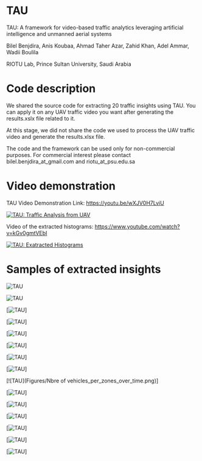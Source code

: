 # TAU
TAU: A framework for video-based traffic analytics leveraging artificial intelligence and unmanned aerial systems

Bilel Benjdira, Anis Koubaa, Ahmad Taher Azar, Zahid Khan, Adel Ammar, Wadii Boulila

RIOTU Lab, Prince Sultan University, Saudi Arabia

# Code description
We shared the source code for extracting 20 traffic insights using TAU. You can apply it on any UAV traffic video you want after generating the results.xslx file related to it. 

At this stage, we did not share the code we used to process the UAV traffic video and generate the results.xlsx file.

The code and the framework can be used only for non-commercial purposes. For commercial interest please contact bilel.benjdira_at_gmail.com and riotu_at_psu.edu.sa

# Video demonstration
TAU Video Demonstration Link: https://youtu.be/wXJV0H7LviU

[![TAU: Traffic Analysis from UAV](Figures/video_demo.png)](https://youtu.be/wXJV0H7LviU)

Video of the extracted histograms: https://www.youtube.com/watch?v=kGv0gmtVEbI 

[![TAU: Exatracted Histograms](Figures/video_histograms.png)]([https://youtu.be/wXJV0H7LviU](https://www.youtube.com/watch?v=kGv0gmtVEbI))

# Samples of extracted insights

![TAU](Figures/Average_Velocity_of_vehicles_over_time.png)

![TAU](Figures/Average_Velocity_of_vehicles_over_time_per_zones.png)

[![TAU](Figures/Correlation_1.png)]

[![TAU](Figures/Correlation_2.png)]

[![TAU](Figures/Correlation_3.png)]

[![TAU](Figures/Heat_map_image_of_the_maximum_recorded_velocity_per_pixel.png)]

[![TAU](Figures/Heat_map_image_of_the_most_congested_areas.png)]

[![TAU](Figures/Heat_map_of_the_average_velocity_per_pixel.png)]

[![TAU](Figures/Nbre of vehicles_per_zones_over_time.png)]

[![TAU](Figures/Nbre_of_vehicles_over_time.png)]

[![TAU](Figures/Number_of_Allowed_and_Forbidden_crosses_over_time.png)]

[![TAU](Figures/Probability_density_of_vehicles_sizes_for_the_total_video.png)]

[![TAU](Figures/Probability_density_of_vehicles_velocities_for_the_total_video.png)]

[![TAU](Figures/The_trajectories_of_vehicles.png)]

[![TAU](Figures/movements_between_zones.png)]

